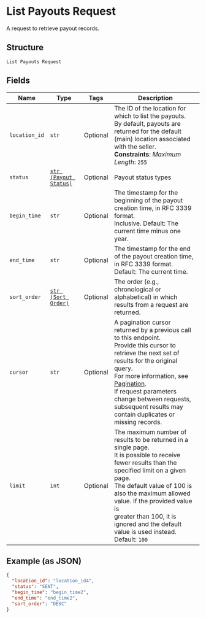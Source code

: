 
# List Payouts Request

A request to retrieve payout records.

## Structure

`List Payouts Request`

## Fields

| Name | Type | Tags | Description |
|  --- | --- | --- | --- |
| `location_id` | `str` | Optional | The ID of the location for which to list the payouts.<br>By default, payouts are returned for the default (main) location associated with the seller.<br>**Constraints**: *Maximum Length*: `255` |
| `status` | [`str (Payout Status)`](../../doc/models/payout-status.md) | Optional | Payout status types |
| `begin_time` | `str` | Optional | The timestamp for the beginning of the payout creation time, in RFC 3339 format.<br>Inclusive. Default: The current time minus one year. |
| `end_time` | `str` | Optional | The timestamp for the end of the payout creation time, in RFC 3339 format.<br>Default: The current time. |
| `sort_order` | [`str (Sort Order)`](../../doc/models/sort-order.md) | Optional | The order (e.g., chronological or alphabetical) in which results from a request are returned. |
| `cursor` | `str` | Optional | A pagination cursor returned by a previous call to this endpoint.<br>Provide this cursor to retrieve the next set of results for the original query.<br>For more information, see [Pagination](https://developer.squareup.com/docs/build-basics/common-api-patterns/pagination).<br>If request parameters change between requests, subsequent results may contain duplicates or missing records. |
| `limit` | `int` | Optional | The maximum number of results to be returned in a single page.<br>It is possible to receive fewer results than the specified limit on a given page.<br>The default value of 100 is also the maximum allowed value. If the provided value is<br>greater than 100, it is ignored and the default value is used instead.<br>Default: `100` |

## Example (as JSON)

```json
{
  "location_id": "location_id4",
  "status": "SENT",
  "begin_time": "begin_time2",
  "end_time": "end_time2",
  "sort_order": "DESC"
}
```

